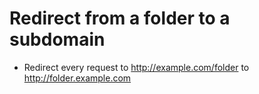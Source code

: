 Redirect from a folder to a subdomain
=====================================
- Redirect every request to http://example.com/folder to http://folder.example.com
